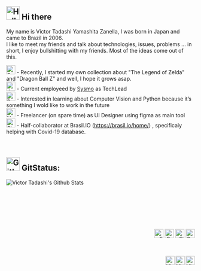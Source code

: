 ## <a href="#"><img alt="Hello" height="36" src="https://www.pngrepo.com/png/42915/180/hello-speech-bubble-handmade-chatting-symbol.png"/></a> Hi there
My name is Victor Tadashi Yamashita Zanella, I was born in Japan and came to Brazil in 2006.
<br />
I like to meet my friends and talk about technologies, issues, problems … in short, I enjoy bullshitting with my friends. Most of the ideas come out of this.

<a href="#"><img alt="Sword" height="24" src="https://www.pngrepo.com/png/276072/180/sword.png"/></a> - Recently, I started my own collection about "The Legend of Zelda" and "Dragon Ball Z" and well, I hope it grows asap.   
<a href="#"><img alt="Job" height="24" src="https://www.pngrepo.com/png/205977/180/id-card-business.png"/></a> - Current employeed by [Sysmo](https://www.sysmo.com.br/) as TechLead   
<a href="#"><img alt="Book" height="24" src="https://www.pngrepo.com/png/19554/180/book.png"/></a> - Interested in learning about Computer Vision and Python because it’s something I wold like to work in the future   
<a href="#"><img alt="Notebook" height="24" src="https://www.pngrepo.com/png/288628/180/macbook.png"/></a> - Freelancer (on spare time) as UI Designer using figma as main tool   
<a href="#"><img alt="Share" height="24" src="https://www.pngrepo.com/png/261825/180/share.png"/></a> - Half-collaborator at Brasil.IO (https://brasil.io/home/) , specificaly helping with Covid-19 database.   

<br/>



## <a href="#"><img alt="Github" height="36" src="https://www.pngrepo.com/png/303615/180/github-icon-1-logo.png"/></a> GitStatus:
<a href="#"><img align="left" alt="Victor Tadashi's Github Stats" src="https://github-readme-stats.vercel.app/api?username=charoleizer&show_icons=true&hide_border=true" /></a>

<br/>
<br/>
<br/>
<br/>
<br/>
<br/>
<br/>

<p align="right">
<a href="#"><img alt="Embarcadero" height="24" src="https://www.embarcadero.com/images/logos/logo-page/preview_EMBT_Primary_Logo_Black.png" /></a>
<a href="#"><img alt="Python" height="24" src="https://www.python.org/static/img/python-logo.png" /></a>
<a href="#"><img alt="Figma" height="24" src="https://www.pendo.io/wp-content/uploads/2020/06/figma-logo.png" /></a>
<a href="#"><img alt="Docker" height="24" src="https://www.docker.com/sites/default/files/d8/styles/role_icon/public/2019-07/horizontal-logo-monochromatic-white.png?itok=SBlK2TGU" /></a>
</p>

<br/>


[<img align="right" alt="Victor Tadashi | LinkedIn" width="24px" src="https://www.pngrepo.com/png/75820/180/linkedin.png" />][linkedin]
[<img align="right" alt="Victor Tadashi | Instagram" width="24px" src="https://www.pngrepo.com/png/111199/180/instagram.png" />][instagram]
[<img align="right" alt="Victor Tadashi | Facebook" width="24px" src="https://www.pngrepo.com/png/157810/180/facebook.png" />][facebook]

<br/>


[linkedin]: https://www.linkedin.com/in/victor-tadashi/
[instagram]: https://www.instagram.com/victor.t.y.z
[facebook]: https://www.facebook.com/victor.t.y.z

[embarcadero]: https://www.embarcadero.com/
[python]: https://www.python.org/
[figma]: https://www.figma.com/
[docker]: https://www.docker.com/
